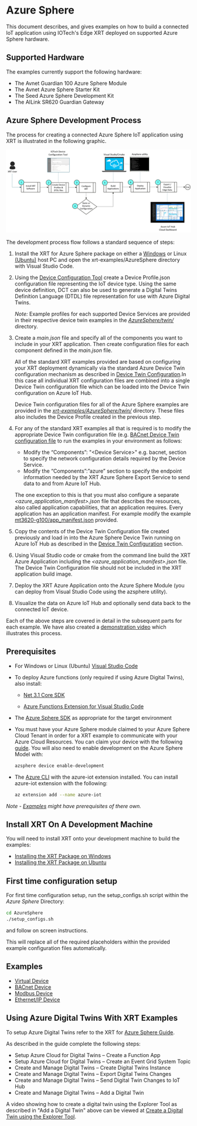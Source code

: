 # Azure Sphere

This document describes, and gives examples on how to build a
connected IoT application using IOTech's Edge XRT deployed on
supported Azure Sphere hardware.

## Supported Hardware

The examples currently support the following hardware:

* The Avnet Guardian 100 Azure Sphere Module
* The Avnet Azure Sphere Starter Kit
* The Seed Azure Sphere Development Kit
* The AILink SR620 Guardian Gateway

## Azure Sphere Development Process

The process for creating a connected Azure Sphere IoT
application using XRT is illustrated in the following graphic.

![Azure Development Process](docs/images/AzureDevProcess.png)

The development process flow follows a standard sequence of
steps:

1. Install the XRT for Azure Sphere package on either a [Windows](./docs/windows-installation.md) or Linux [(Ubuntu)](./docs/ubuntu-installation.md) host PC and open the xrt-examples/AzureSphere directory with Visual Studio Code.

2. Using the [Device Configuration Tool](https://dct.iotechsys.com/) create a Device Profile.json configuration file representing the IoT device type. Using the same device definition, DCT can also be used to generate a Digital Twins Definition Language (DTDL) file representation for use with Azure Digital Twins.

    *Note:* Example profiles for each supported Device Services are provided in their respective device twin examples in the [*AzureSphere/twin/*](/AzureSphere/twin/) directory.

3. Create a *main.json* file and specify all of the components you want to include in your XRT application. Then create configuration files for each component defined in the *main.json* file.

    All of the standard XRT examples provided are based on configuring your XRT deployment dynamically via the standard Azure Device Twin configuration mechanism as described in [Device Twin Configuration](https://docs.iotechsys.com/edge-xrt22/azuresphere/configuration/device-twin-configuration.html).In this case all individual XRT configuration files are combined into a single Device Twin configuration file which can be loaded into the Device Twin configuration on Azure IoT Hub.
    
    Device Twin configuration files for all of the Azure Sphere examples are provided in the [*xrt-examples/AzureSphere/twin/*](/AzureSphere/twin/) directory. These files also includes the Device Profile created in the previous step.

4. For any of the standard XRT examples all that is required is to modify the appropriate Device Twin configuration file (e.g. [BACnet Device Twin configuration file](/AzureSphere/twin/desired-bacnet.json) to run the examples in your environment as follows:

    * Modify the “Components”: "\<Device Service>" e.g. bacnet, section to specify the network configuration details required by the Device Service.
    * Modify the “Components”:”azure” section to specify the endpoint information needed by the XRT Azure Sphere Export Service to send data to and from Azure IoT Hub.

    The one exception to this is that you must also configure a separate *<azure_application_manifest>.json*  file that describes the resources, also called application capabilities, that an application requires. Every application has an application manifest. For example modify the example [mt3620-g100/app_manifest.json](https://github.com/IOTechSystems/xrt-examples/blob/XRT-666-branch/AzureSphere/mt3620-g100/app_manifest.json) provided.  

5. Copy the contents of the Device Twin Configuration file created previously and load in into the Azure Sphere Device Twin running on Azure IoT Hub as described in the [Device Twin Configuration](https://docs.iotechsys.com/edge-xrt22/azuresphere/configuration/device-twin-configuration.html) section.

6. Using Visual Studio code or cmake from the command line build the XRT Azure Application including the *<azure_application_manifest>.json* file. The Device Twin Configuration file should not be included in the XRT application build image.

7. Deploy the XRT Azure Application onto the Azure Sphere Module (you can deploy from Visual Studio Code using the azsphere utility).

8. Visualize the data on Azure IoT Hub and optionally send data back to the connected IoT device.

Each of the above steps are covered in detail in the subsequent parts for each example. We have also created a [demonstration video](https://youtu.be/H1bE4oUG7FI) which illustrates this process.

## Prerequisites

* For Windows or Linux (Ubuntu) [Visual Studio Code](https://code.visualstudio.com/download)

* To deploy Azure functions (only required if using Azure Digital Twins), also install:
  * [Net 3.1 Core SDK](https://dotnet.microsoft.com/en-us/download)
  
  * [Azure Functions Extension for Visual Studio Code](https://marketplace.visualstudio.com/items?itemName=ms-azuretools.vscode-azurefunctions)

* The [Azure Sphere SDK](https://docs.microsoft.com/en-us/azure-sphere/install/overview) as appropriate for the target environment

* You must have your Azure Sphere module claimed to your Azure
  Sphere Cloud Tenant in order for a XRT example to communicate
  with your Azure Cloud Resources. You can claim your device
  with the following [guide](https://docs.microsoft.com/en-gb/azure-sphere/install/claim-device?tabs=cliv1).
  You will also need to enable development on the
  Azure Sphere Model with:
  ```bash
  azsphere device enable-development
  ```

* The [Azure CLI](https://docs.microsoft.com/en-us/cli/azure/install-azure-cli)
  with the azure-iot extension installed. You can install
  azure-iot extension with the following:
  ```bash
  az extension add --name azure-iot
  ```

*Note - [Examples](#examples) might have prerequisites of
there own.*

## Install XRT On A Development Machine

You will need to install XRT onto your development machine to
build the examples:

* [Installing the XRT Package on Windows](docs/windows-installation.md)
* [Installing the XRT Package on Ubuntu](docs/ubuntu-installation.md)

## First time configuration setup

For first time configuration setup, run the setup_configs.sh script within the *Azure Sphere* Directory:

```bash
cd AzureSphere
./setup_configs.sh
```

and follow on screen instructions.

This will replace all of the required placeholders within the provided example configuration files automatically.

## Examples

* [Virtual Device](docs/virtual-example.md)
* [BACnet Device](docs/bacnet-example.md)
* [Modbus Device](docs/modbus-example.md)
* [Ethernet/IP Device](docs/ethernetip-example.md)

## Using Azure Digital Twins With XRT Examples

To setup Azure Digital Twins refer to the XRT for [Azure Sphere Guide](https://docs.iotechsys.com/edge-xrt22/index.html).

As described in the guide complete the following steps:

* Setup Azure Cloud for Digital Twins – Create a Function App
* Setup Azure Cloud for Digital Twins – Create an Event Grid System Topic
* Create and Manage Digital Twins – Create Digital Twins Instance
* Create and Manage Digital Twins – Export Digital Twins Changes
* Create and Manage Digital Twins – Send Digital Twin Changes to IoT Hub
* Create and Manage Digital Twins – Add a Digital Twin

A video showing how to create a digital twin using the Explorer
Tool as described in "Add a Digital Twin" above can be viewed at
[Create a Digital Twin using the Explorer Tool](https://www.youtube.com/watch?v=CqTDkRXtsUU&feature=youtu.be).
